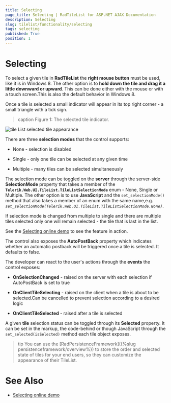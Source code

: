 ```yaml
---
title: Selecting
page_title: Selecting | RadTileList for ASP.NET AJAX Documentation
description: Selecting
slug: tilelist/functionality/selecting
tags: selecting
published: True
position: 1
---
```


# Selecting




To select a given tile in **RadTileList** the **right mouse button** must be used, like it is in Windows 8. The other option is to **hold down the tile and drag it a little downward or upward**. This can be done either with the mouse or with a touch screen.This is also the default behavior in Windows 8.

Once a tile is selected a small indicator will appear in its top right corner - a small triangle with a tick sign.

>caption Figure 1: The selected tile indicator.

![tile List selected tile appearance](images/tileList-selected-tile-appearance.png)

There are three **selection modes** that the control supports:

* None - selection is disabled

* Single - only one tile can be selected at any given time

* Multiple - many tiles can be selected simultaneously

The selection mode can be toggled on the **server** through the server-side **SelectionMode** property that takes a member of the **`Telerik.Web.UI.TileList.TileListSelectionMode`** enum - None, Single or Multiple. The other option is to use **JavaScript** and the `set_selectionMode()` method that also takes a member of an enum with the same name,e.g. *`set_selectionMode(Telerik.Web.UI.TileList.TileListSelectionMode.None)`*.

If selection mode is changed from multiple to single and there are multiple tiles selected only one will remain selected -	the tile that is last in the list.

See the [Selecting online demo](https://demos.telerik.com/aspnet-ajax/tilelist/examples/selecting/defaultcs.aspx) to see the feature in action.

The control also exposes the **AutoPostBack** property which indicates whether an automatic postback will be triggered once a tile is selected. It defaults to false.

The developer can react to the user's actions through the **events** the control exposes:

* **OnSelectionChanged** - raised on the server with each selection if AutoPostBack is set to true

* **OnClientTileSelecting** - raised on the client when a tile is about to be selected.Can be cancelled to prevent selection according to a desired logic

* **OnClientTileSelected** - raised after a tile is selected

A given **tile** selection status can be toggled through its **Selected** property. It can be set in the markup, the code-behind or though JavaScript through the `set_selected(isSelected)` method each tile object exposes.

>tip You can use the [RadPersistenceFramework]({%slug persistenceframework/overview%}) to store the order and selected state of tiles for your end users, so they can customize the appearance of their TileList.
>


# See Also

 * [Selecting online demo](https://demos.telerik.com/aspnet-ajax/tilelist/examples/selecting/defaultcs.aspx)

